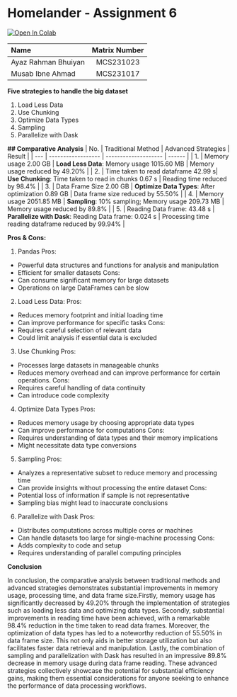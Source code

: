 # Homelander - Assignment 6 

<a target="_blank" href="https://github.com/drshahizan/Python-big-data/blob/main/assignment/ass6/bdm/AM/AM_Assignment_6.ipynb">
  <img src="https://colab.research.google.com/assets/colab-badge.svg" alt="Open In Colab"/>
</a>

| Name                                     | Matrix Number |
| :---------------------------------------- | :-------------: |
| Ayaz Rahman Bhuiyan           |MCS231023      |
| Musab Ibne Ahmad              |MCS231017      |

**Five strategies to handle the big dataset**

1. Load Less Data
2. Use Chunking
3. Optimize Data Types
4. Sampling
5. Parallelize with Dask

**## Comparative Analysis**
| No. | Traditional Method | Advanced Strategies | Result |
   | --- | ------------------ | -------------------- | ------ |
   | 1.  | Memory usage 2.00 GB | **Load Less Data**: Memory usage 1015.60 MB | Memory usage reduced by 49.20% |
   | 2.  | Time taken to read dataframe 42.99 s| **Use Chunking**: Time taken to read in chunks 0.67 s | Reading time reduced by 98.4% |
   | 3.  | Data Frame Size 2.00 GB | **Optimize Data Types**: After optimization 0.89 GB | Data frame size reduced by 55.50% |
   | 4.  | Memory usage 2051.85 MB | **Sampling**: 10% sampling; Memory usage 209.73 MB | Memory usage reduced by 89.8% |
   | 5.  | Reading Data frame: 43.48 s | **Parallelize with Dask**: Reading Data frame: 0.024 s | Processing time reading dataframe reduced by 99.94% |
   
**Pros & Cons:**

1. Pandas
Pros:
*   Powerful data structures and functions for analysis and manipulation
*   Efficient for smaller datasets
Cons:
*   Can consume significant memory for large datasets
*   Operations on large DataFrames can be slow

2. Load Less Data:
Pros:
*   Reduces memory footprint and initial loading time
*   Can improve performance for specific tasks
Cons:
*   Requires careful selection of relevant data
*   Could limit analysis if essential data is excluded

3. Use Chunking
Pros:
*   Processes large datasets in manageable chunks
*   Reduces memory overhead and can improve performance for certain operations.
Cons:
*   Requires careful handling of data continuity
*   Can introduce code complexity

4. Optimize Data Types
Pros:
*   Reduces memory usage by choosing appropriate data types
*   Can improve performance for computations
Cons:
*   Requires understanding of data types and their memory implications
*   Might necessitate data type conversions

5. Sampling
Pros:
*   Analyzes a representative subset to reduce memory and processing time
*   Can provide insights without processing the entire dataset
Cons:
*   Potential loss of information if sample is not representative
*   Sampling bias might lead to inaccurate conclusions

6. Parallelize with Dask
Pros:
*   Distributes computations across multiple cores or machines
*   Can handle datasets too large for single-machine processing
Cons:
*   Adds complexity to code and setup
*   Requires understanding of parallel computing principles

**Conclusion**

In conclusion, the comparative analysis between traditional methods and advanced strategies demonstrates substantial improvements in memory usage, processing time, and data frame size.Firstly, memory usage has significantly decreased by 49.20% through the implementation of strategies such as loading less data and optimizing data types. Secondly, substantial improvements in reading time have been achieved, with a remarkable 98.4% reduction in the time taken to read data frames. Moreover, the optimization of data types has led to a noteworthy reduction of 55.50% in data frame size. This not only aids in better storage utilization but also facilitates faster data retrieval and manipulation. Lastly, the combination of sampling and parallelization with Dask has resulted in an impressive 89.8% decrease in memory usage during data frame reading. These advanced strategies collectively showcase the potential for substantial efficiency gains, making them essential considerations for anyone seeking to enhance the performance of data processing workflows.

